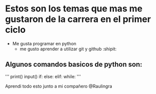 # Estos son los temas que mas me gustaron de la carrera en el primer ciclo
  - Me gusta programar en python
    - me gusto aprender a utilizar git y github :shipit:

## Algunos comandos basicos de python son:
 '''
 print()
 input()
 if:
 else:
 elif:
 while:
 '''

 Aprendi todo esto junto a mi compañero @Raulingra
